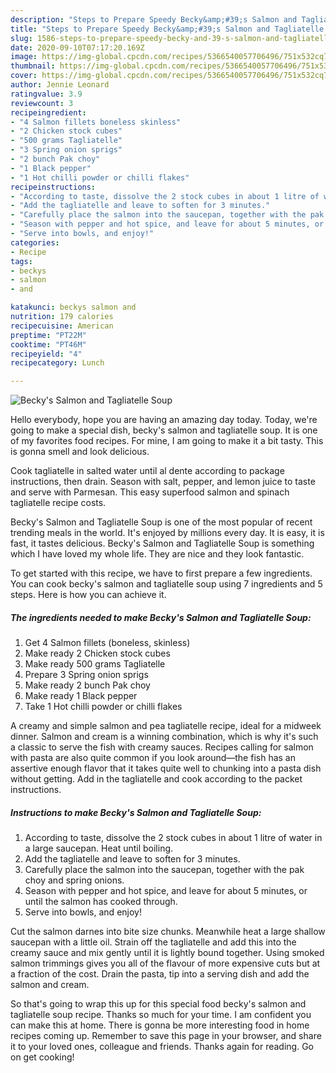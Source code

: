 ```yaml
---
description: "Steps to Prepare Speedy Becky&amp;#39;s Salmon and Tagliatelle Soup"
title: "Steps to Prepare Speedy Becky&amp;#39;s Salmon and Tagliatelle Soup"
slug: 1586-steps-to-prepare-speedy-becky-and-39-s-salmon-and-tagliatelle-soup
date: 2020-09-10T07:17:20.169Z
image: https://img-global.cpcdn.com/recipes/5366540057706496/751x532cq70/beckys-salmon-and-tagliatelle-soup-recipe-main-photo.jpg
thumbnail: https://img-global.cpcdn.com/recipes/5366540057706496/751x532cq70/beckys-salmon-and-tagliatelle-soup-recipe-main-photo.jpg
cover: https://img-global.cpcdn.com/recipes/5366540057706496/751x532cq70/beckys-salmon-and-tagliatelle-soup-recipe-main-photo.jpg
author: Jennie Leonard
ratingvalue: 3.9
reviewcount: 3
recipeingredient:
- "4 Salmon fillets boneless skinless"
- "2 Chicken stock cubes"
- "500 grams Tagliatelle"
- "3 Spring onion sprigs"
- "2 bunch Pak choy"
- "1 Black pepper"
- "1 Hot chilli powder or chilli flakes"
recipeinstructions:
- "According to taste, dissolve the 2 stock cubes in about 1 litre of water in a large saucepan. Heat until boiling."
- "Add the tagliatelle and leave to soften for 3 minutes."
- "Carefully place the salmon into the saucepan, together with the pak choy and spring onions."
- "Season with pepper and hot spice, and leave for about 5 minutes, or until the salmon has cooked through."
- "Serve into bowls, and enjoy!"
categories:
- Recipe
tags:
- beckys
- salmon
- and

katakunci: beckys salmon and 
nutrition: 179 calories
recipecuisine: American
preptime: "PT22M"
cooktime: "PT46M"
recipeyield: "4"
recipecategory: Lunch

---
```



![Becky&#39;s Salmon and Tagliatelle Soup](https://img-global.cpcdn.com/recipes/5366540057706496/751x532cq70/beckys-salmon-and-tagliatelle-soup-recipe-main-photo.jpg)

Hello everybody, hope you are having an amazing day today. Today, we're going to make a special dish, becky&#39;s salmon and tagliatelle soup. It is one of my favorites food recipes. For mine, I am going to make it a bit tasty. This is gonna smell and look delicious.

Cook tagliatelle in salted water until al dente according to package instructions, then drain. Season with salt, pepper, and lemon juice to taste and serve with Parmesan. This easy superfood salmon and spinach tagliatelle recipe costs.

Becky&#39;s Salmon and Tagliatelle Soup is one of the most popular of recent trending meals in the world. It's enjoyed by millions every day. It is easy, it is fast, it tastes delicious. Becky&#39;s Salmon and Tagliatelle Soup is something which I have loved my whole life. They are nice and they look fantastic.


To get started with this recipe, we have to first prepare a few ingredients. You can cook becky&#39;s salmon and tagliatelle soup using 7 ingredients and 5 steps. Here is how you can achieve it.

<!--inarticleads1-->

##### The ingredients needed to make Becky&#39;s Salmon and Tagliatelle Soup:

1. Get 4 Salmon fillets (boneless, skinless)
1. Make ready 2 Chicken stock cubes
1. Make ready 500 grams Tagliatelle
1. Prepare 3 Spring onion sprigs
1. Make ready 2 bunch Pak choy
1. Make ready 1 Black pepper
1. Take 1 Hot chilli powder or chilli flakes


A creamy and simple salmon and pea tagliatelle recipe, ideal for a midweek dinner. Salmon and cream is a winning combination, which is why it&#39;s such a classic to serve the fish with creamy sauces. Recipes calling for salmon with pasta are also quite common if you look around—the fish has an assertive enough flavor that it takes quite well to chunking into a pasta dish without getting. Add in the tagliatelle and cook according to the packet instructions. 

<!--inarticleads2-->

##### Instructions to make Becky&#39;s Salmon and Tagliatelle Soup:

1. According to taste, dissolve the 2 stock cubes in about 1 litre of water in a large saucepan. Heat until boiling.
1. Add the tagliatelle and leave to soften for 3 minutes.
1. Carefully place the salmon into the saucepan, together with the pak choy and spring onions.
1. Season with pepper and hot spice, and leave for about 5 minutes, or until the salmon has cooked through.
1. Serve into bowls, and enjoy!


Cut the salmon darnes into bite size chunks. Meanwhile heat a large shallow saucepan with a little oil. Strain off the tagliatelle and add this into the creamy sauce and mix gently until it is lightly bound together. Using smoked salmon trimmings gives you all of the flavour of more expensive cuts but at a fraction of the cost. Drain the pasta, tip into a serving dish and add the salmon and cream. 

So that's going to wrap this up for this special food becky&#39;s salmon and tagliatelle soup recipe. Thanks so much for your time. I am confident you can make this at home. There is gonna be more interesting food in home recipes coming up. Remember to save this page in your browser, and share it to your loved ones, colleague and friends. Thanks again for reading. Go on get cooking!
